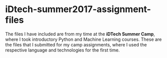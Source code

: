 ﻿# iDtech-summer2017-assignment-files
 
The files I have included are from my time at the **iDTech Summer Camp**, where I took introductory Python and Machine Learning courses. These are the files that I submitted for my camp assignments, where I used the respective language and technologies for the first time.
